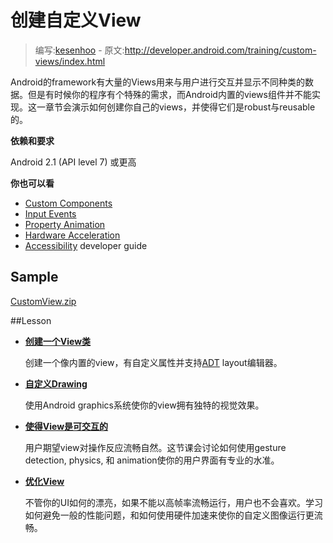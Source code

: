 ﻿# 创建自定义View

> 编写:[kesenhoo](https://github.com/kesenhoo) - 原文:<http://developer.android.com/training/custom-views/index.html>

Android的framework有大量的Views用来与用户进行交互并显示不同种类的数据。但是有时候你的程序有个特殊的需求，而Android内置的views组件并不能实现。这一章节会演示如何创建你自己的views，并使得它们是robust与reusable的。

**依赖和要求**

Android 2.1 (API level 7) 或更高

**你也可以看**

* [Custom Components](http://developer.android.com/guide/topics/ui/custom-components.html)
* [Input Events](http://developer.android.com/guide/topics/ui/ui-events.html)
* [Property Animation](http://developer.android.com/guide/topics/graphics/prop-animation.html)
* [Hardware Acceleration](http://developer.android.com/guide/topics/graphics/hardware-accel.html)
* [Accessibility](http://developer.android.com/guide/topics/ui/accessibility/index.html) developer guide

## Sample

[CustomView.zip](http://developer.android.com/shareables/training/CustomView.zip)

<!-- more -->

##Lesson

* [**创建一个View类**](create-view.html)

  创建一个像内置的view，有自定义属性并支持[ADT](http://developer.android.com/sdk/eclipse-adt.html) layout编辑器。

* [**自定义Drawing**](custom-draw.html)

  使用Android graphics系统使你的view拥有独特的视觉效果。

* [**使得View是可交互的**](make-interactive.html)

  用户期望view对操作反应流畅自然。这节课会讨论如何使用gesture detection, physics, 和 animation使你的用户界面有专业的水准。

* [**优化View**](optimize-view.html)

  不管你的UI如何的漂亮，如果不能以高帧率流畅运行，用户也不会喜欢。学习如何避免一般的性能问题，和如何使用硬件加速来使你的自定义图像运行更流畅。

